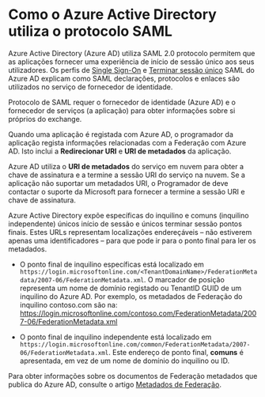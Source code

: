 <properties
    pageTitle="Referência de protocolo do Azure AD SAML | Microsoft Azure"
    description="Este artigo fornece uma descrição geral dos perfis Single Sign-On e único Sign-Out SAML no Azure Active Directory."
    services="active-directory"
    documentationCenter=".net"
    authors="priyamohanram"
    manager="mbaldwin"
    editor=""/>

<tags
    ms.service="active-directory"
    ms.workload="identity"
    ms.tgt_pltfrm="na"
    ms.devlang="na"
    ms.topic="article"
    ms.date="06/23/2016"
    ms.author="priyamo"/>


# <a name="how-azure-active-directory-uses-the-saml-protocol"></a>Como o Azure Active Directory utiliza o protocolo SAML

Azure Active Directory (Azure AD) utiliza SAML 2.0 protocolo permitem que as aplicações fornecer uma experiência de início de sessão único aos seus utilizadores. Os perfis de [Single Sign-On](active-directory-single-sign-on-protocol-reference.md) e [Terminar sessão único](active-directory-single-sign-out-protocol-reference.md) SAML do Azure AD explicam como SAML declarações, protocolos e enlaces são utilizados no serviço de fornecedor de identidade.

Protocolo de SAML requer o fornecedor de identidade (Azure AD) e o fornecedor de serviços (a aplicação) para obter informações sobre si próprios do exchange.

Quando uma aplicação é registada com Azure AD, o programador da aplicação regista informações relacionadas com a Federação com Azure AD. Isto inclui a **Redirecionar URI** e **URI de metadados** da aplicação.

Azure AD utiliza o **URI de metadados** do serviço em nuvem para obter a chave de assinatura e a termine a sessão URI do serviço na nuvem. Se a aplicação não suportar um metadados URI, o Programador de deve contactar o suporte da Microsoft para fornecer a termine a sessão URI e chave de assinatura.

Azure Active Directory expõe específicas do inquilino e comuns (inquilino independente) únicos início de sessão e únicos terminar sessão pontos finais. Estes URLs representam localizações endereçáveis – não estiverem apenas uma identificadores – para que pode ir para o ponto final para ler os metadados.

 - O ponto final de inquilino específicas está localizado em `https://login.microsoftonline.com/<TenantDomainName>/FederationMetadata/2007-06/FederationMetadata.xml`.  O <TenantDomainName> marcador de posição representa um nome de domínio registado ou TenantID GUID de um inquilino do Azure AD. Por exemplo, os metadados de Federação do inquilino contoso.com são na: https://login.microsoftonline.com/contoso.com/FederationMetadata/2007-06/FederationMetadata.xml

- O ponto final de inquilino independente está localizado em `https://login.microsoftonline.com/common/FederationMetadata/2007-06/FederationMetadata.xml`. Este endereço de ponto final, **comuns** é apresentada, em vez de um nome de domínio do inquilino ou ID.

Para obter informações sobre os documentos de Federação metadados que publica do Azure AD, consulte o artigo [Metadados de Federação](active-directory-federation-metadata.md).
